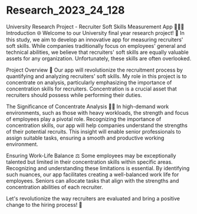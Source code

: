 # Research_2023_24_128


University Research Project - Recruiter Soft Skills Measurement App 👩‍🎓📱
Introduction 🌐
Welcome to our University final year research project! 🎉 In this study, we aim to develop an innovative app for measuring recruiters' soft skills. While companies traditionally focus on employees' general and technical abilities, we believe that recruiters' soft skills are equally valuable assets for any organization. Unfortunately, these skills are often overlooked.

Project Overview 🚀
Our app will revolutionize the recruitment process by quantifying and analyzing recruiters' soft skills. My role in this project is to concentrate on analysis, particularly emphasizing the importance of concentration skills for recruiters. Concentration is a crucial asset that recruiters should possess while performing their duties.

The Significance of Concentrate Analysis 🧠💼
In high-demand work environments, such as those with heavy workloads, the strength and focus of employees play a pivotal role. Recognizing the importance of concentration skills, our app will help companies understand the strengths of their potential recruits. This insight will enable senior professionals to assign suitable tasks, ensuring a smooth and productive working environment.

Ensuring Work-Life Balance ⚖️
Some employees may be exceptionally talented but limited in their concentration skills within specific areas. Recognizing and understanding these limitations is essential. By identifying such nuances, our app facilitates creating a well-balanced work life for employees. Seniors can allocate tasks that align with the strengths and concentration abilities of each recruiter.

Let's revolutionize the way recruiters are evaluated and bring a positive change to the hiring process! 🌟
